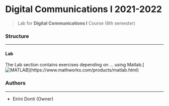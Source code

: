 # Digital Communications I 2021-2022
> Lab for **Digital Communications I** Course (6th semester)

### Structure
---
#### Lab

The Lab section contains exercises depending on ... using Matlab.[![MATLAB](https://img.shields.io/badge/-MATLAB-%230076A8?logo=(https://www.mathworks.com/matlabcentral/images/matlab-file-exchange.svg)&logoColor=white)](https://www.mathworks.com/products/matlab.html)

### Authors
---

- Eirini Donti (Owner)

<!-- ### License
--- -->

